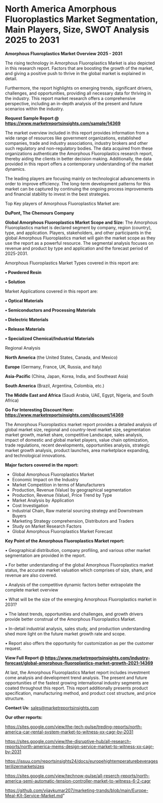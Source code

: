 # North America Amorphous Fluoroplastics Market Segmentation, Main Players, Size, SWOT Analysis 2025 to 2031

<Strong> Amorphous Fluoroplastics Market Overview 2025 - 2031</strong>

The rising technology in Amorphous Fluoroplastics Market is also depicted in this research report. Factors that are boosting the growth of the market, and giving a positive push to thrive in the global market is explained in detail.

Furthermore, the report highlights on emerging trends, significant drivers, challenges, and opportunities, providing all necessary data for thriving in the industry. This report market research offers a comprehensive perspective, including an in-depth analysis of the present and future scenarios within the industry.

<strong>Request Sample Report @ <a href=https://www.marketreportsinsights.com/sample/14369>https://www.marketreportsinsights.com/sample/14369</a></strong>

The market overview included in this report provides information from a wide range of resources like government organizations, established companies, trade and industry associations, industry brokers and other such regulatory and non-regulatory bodies. The data acquired from these organizations authenticate the Amorphous Fluoroplastics research report, thereby aiding the clients in better decision making. Additionally, the data provided in this report offers a contemporary understanding of the market dynamics.

The leading players are focusing mainly on technological advancements in order to improve efficiency. The long-term development patterns for this market can be captured by continuing the ongoing process improvements and financial stability to invest in the best strategies.

Top Key players of Amorphous Fluoroplastics Market are:

<strong>DuPont, The Chemours Company</strong>

<strong><b>Global Amorphous Fluoroplastics Market Scope and Size:</b></strong>
The Amorphous Fluoroplastics market is declared segment by company, region (country), type, and application. Players, stakeholders, and other participants in the global Amorphous Fluoroplastics market will gain the market scope as they use the report as a powerful resource. The segmental analysis focuses on revenue and product by type and application and the forecast period of 2025-2031.

Amorphous Fluoroplastics Market Types covered in this report are:

<strong>• Powdered Resin

• Solution</strong>

Market Applications covered in this report are:

<strong>• Optical Materials

• Semiconductors and Processing Materials

• Dielectric Materials

• Release Materials

• Specialized Chemical/Industrial Materials</strong> 

Regional Analysis

<strong>North America</strong> (the United States, Canada, and Mexico)

<strong>Europe</strong> (Germany, France, UK, Russia, and Italy)

<strong>Asia-Pacific</strong> (China, Japan, Korea, India, and Southeast Asia)

<strong>South America</strong> (Brazil, Argentina, Colombia, etc.)

<strong>The Middle East and Africa</strong> (Saudi Arabia, UAE, Egypt, Nigeria, and South Africa)

<strong>Go For Interesting Discount Here: <a href=https://www.marketreportsinsights.com/discount/14369>https://www.marketreportsinsights.com/discount/14369</a></strong>

The Amorphous Fluoroplastics market report provides a detailed analysis of global market size, regional and country-level market size, segmentation market growth, market share, competitive Landscape, sales analysis, impact of domestic and global market players, value chain optimization, trade regulations, recent developments, opportunities analysis, strategic market growth analysis, product launches, area marketplace expanding, and technological innovations.

<strong><b>Major factors covered in the report:</b></strong>
<ul>
  <li>Global Amorphous Fluoroplastics Market </li>
  <li>Economic Impact on the Industry</li>
  <li>Market Competition in terms of Manufacturers</li>
  <li>Production, Revenue (Value) by geographical segmentation</li>
  <li>Production, Revenue (Value), Price Trend by Type</li>
  <li>Market Analysis by Application</li>
  <li>Cost Investigation</li>
  <li>Industrial Chain, Raw material sourcing strategy and Downstream Buyers</li>
  <li>Marketing Strategy comprehension, Distributors and Traders</li>
  <li>Study on Market Research Factors</li>
  <li>Global Amorphous Fluoroplastics Market Forecast</li>
</ul>

<strong><b>Key Point of the Amorphous Fluoroplastics Market report:</b></strong>

• Geographical distribution, company profiling, and various other market segmentation are provided in the report.

• For better understanding of the global Amorphous Fluoroplastics market status, the accurate market valuation which comprises of size, share, and revenue are also covered.

• Analysis of the competitive dynamic factors better extrapolate the complete market overview

• What will be the size of the emerging Amorphous Fluoroplastics market in 2031?

• The latest trends, opportunities and challenges, and growth drivers provide better construal of the Amorphous Fluoroplastics Market.

• In-detail industrial analysis, sales study, and production understanding shed more light on the future market growth rate and scope.

• Report also offers the opportunity for customization as per the customer request.

<strong><b>View Full Report @ <a href=https://www.marketreportsinsights.com/industry-forecast/global-amorphous-fluoroplastics-market-growth-2021-14369>https://www.marketreportsinsights.com/industry-forecast/global-amorphous-fluoroplastics-market-growth-2021-14369</a></b></strong>


At last, the Amorphous Fluoroplastics Market report includes investment come analysis and development trend analysis. The present and future opportunities of the fastest growing international industry segments are coated throughout this report. This report additionally presents product specification, manufacturing method, and product cost structure, and price structure.

<strong>Contact Us:</strong>
sales@marketreportsinsights.com

<strong>Our other reports:</strong>

<a href=https://sites.google.com/view/the-tech-pulse/treding-reports/north-america-car-rental-system-market-to-witness-xx-cagr-by-2031>https://sites.google.com/view/the-tech-pulse/treding-reports/north-america-car-rental-system-market-to-witness-xx-cagr-by-2031</a>

<a href=https://sites.google.com/view/the-disruptive-hub/all-research-reports/north-america-mems-design-service-market-to-witness-xx-cagr-by-2031>https://sites.google.com/view/the-disruptive-hub/all-research-reports/north-america-mems-design-service-market-to-witness-xx-cagr-by-2031</a>

<a href=https://issuu.com/reportsinsights24/docs/europehightemperaturebeveragesterilizermarketsizes>https://issuu.com/reportsinsights24/docs/europehightemperaturebeveragesterilizermarketsizes</a>

<a href=https://sites.google.com/view/technow-pulse/all-reserch-reports/north-america-semi-automatic-tension-controller-market-to-witness-6-2-cagr>https://sites.google.com/view/technow-pulse/all-reserch-reports/north-america-semi-automatic-tension-controller-market-to-witness-6-2-cagr</a>

<a href=https://github.com/vijaykumar207/marketing-trands/blob/main/Europe-Meal-Kit-Service-Market.md>https://github.com/vijaykumar207/marketing-trands/blob/main/Europe-Meal-Kit-Service-Market.md</a>"
